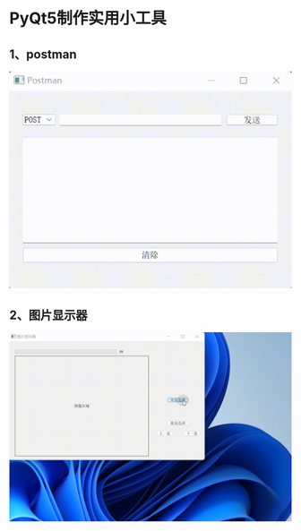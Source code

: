 # PyQt5制作实用小工具

## 1、postman
<img src="chapter1_postman/20221101181355.gif">


## 2、图片显示器
<img src="chapter2_图片显示器/20221101143430.gif">
